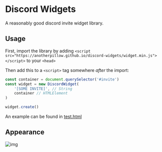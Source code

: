 # Discord Widgets

A reasonably good discord invite widget library.

## Usage

First, import the library by adding `<script src="https://anotherpillow.github.io/discord-widgets/widget.min.js"></script>` to your `<head>`

Then add this to a `<script>` tag somewhere *after* the import:

```js
const container = document.querySelector('#invite')
const widget = new DiscordWidget(
    '[SOME INVITE]', // String
    container // HTMLElement
)

widget.create()
```

An example can be found in [test.html](./test.html)


## Appearance

![img](https://github.com/AnotherPillow/discord-widgets/assets/85362273/63cde4b6-23d5-458e-a2af-c611291f4d0f)
